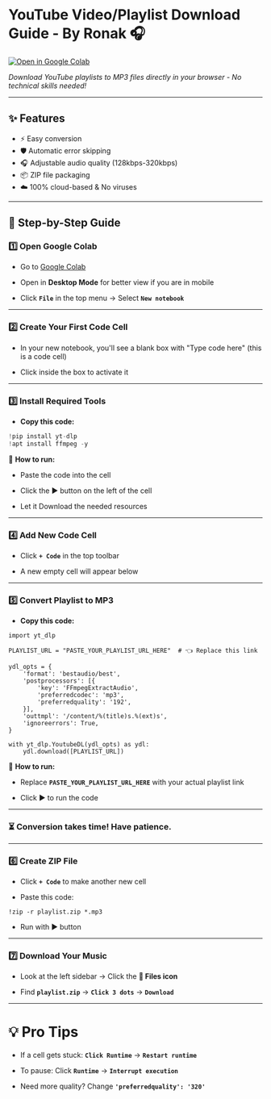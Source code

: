 # YouTube Video/Playlist Download Guide - By Ronak 🎧

[![Open in Google Colab](https://colab.research.google.com/assets/colab-badge.svg)](https://colab.research.google.com)

*Download YouTube playlists to MP3 files directly in your browser - No technical skills needed!*

---

## ✨ Features
- ⚡ Easy conversion
- 🛡️ Automatic error skipping
- 🎧 Adjustable audio quality (128kbps-320kbps)
- 📦 ZIP file packaging
- ☁️ 100% cloud-based & No viruses

---

## 🚀 Step-by-Step Guide

### 1️⃣ **Open Google Colab**
- Go to [Google Colab](https://colab.research.google.com)

- Open in **Desktop Mode** for better view if you are in mobile

- Click **`File`** in the top menu → Select **`New notebook`**

---

### 2️⃣ **Create Your First Code Cell**
- In your new notebook, you'll see a blank box with "Type code here" (this is a code cell)

- Click inside the box to activate it

---

### 3️⃣ **Install Required Tools**
- **Copy this code:**
```python
!pip install yt-dlp
!apt install ffmpeg -y
```
🔧 **How to run:**

- Paste the code into the cell

- Click the ▶️ button on the left of the cell

- Let it Download the needed resources

---
### 4️⃣ Add New Code Cell
- Click **`+ Code`** in the top toolbar

- A new empty cell will appear below

---

### 5️⃣ Convert Playlist to MP3
- **Copy this code:**
```
import yt_dlp

PLAYLIST_URL = "PASTE_YOUR_PLAYLIST_URL_HERE"  # 👈 Replace this link

ydl_opts = {
    'format': 'bestaudio/best',
    'postprocessors': [{
        'key': 'FFmpegExtractAudio',
        'preferredcodec': 'mp3',
        'preferredquality': '192',
    }],
    'outtmpl': '/content/%(title)s.%(ext)s',
    'ignoreerrors': True,
}

with yt_dlp.YoutubeDL(ydl_opts) as ydl:
    ydl.download([PLAYLIST_URL])
```
🔧 **How to run:**

- Replace **`PASTE_YOUR_PLAYLIST_URL_HERE`** with your actual playlist link

- Click ▶️ to run the code

---

### ⏳ Conversion takes time! Have patience.

---

### 6️⃣ Create ZIP File
- Click **`+ Code`** to make another new cell

- Paste this code:
```
!zip -r playlist.zip *.mp3
```
- Run with ▶️ button

---

### 7️⃣ Download Your Music
- Look at the left sidebar → Click the **📁 Files icon**

- Find **`playlist.zip`** → **`Click 3 dots`** → **`Download`**

---

# 💡 Pro Tips
- If a cell gets stuck: **`Click Runtime`** → **`Restart runtime`**

- To pause: Click **`Runtime`** → **`Interrupt execution`**

- Need more quality? Change **`'preferredquality': '320'`**
